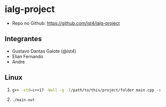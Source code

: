 # ialg-project

- Repo no Github: https://github.com/ist4/ialg-project

## Integrantes
- Gustavo Dantas Galote (@ist4)
- Elian Fernando
- Andre

## Linux

1.  ```bash
    g++ -std=c++17 -Wall -g -I/path/to/this/project/folder main.cpp -o main.out
    ```


2.  ```bash
    ./main.out
    ```

